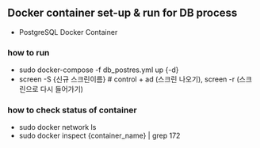 ## Docker container set-up & run for DB process
- PostgreSQL Docker Container
### how to run
- sudo docker-compose -f db_postres.yml up {-d}
- screen -S {신규 스크린이름} # control + ad (스크린 나오기), screen -r (스크린으로 다시 들어가기)


### how to check status of container
- sudo docker network ls
- sudo docker inspect {container_name} | grep 172
